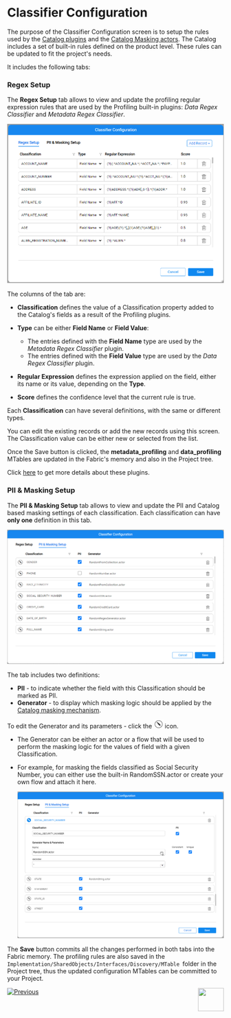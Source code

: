 # Classifier Configuration

The purpose of the Classifier Configuration screen is to setup the rules used by the [Catalog plugins](04_plugin_framework.md#built-in-plugins) and the [Catalog Masking actors](11_catalog_masking.md). The Catalog includes a set of built-in rules defined on the product level. These rules can be updated to fit the project's needs. 

It includes the following tabs:

### Regex Setup

The **Regex Setup** tab allows to view and update the profiling regular expression rules that are used by the Profiling built-in plugins: *Data Regex Classifier* and *Metadata Regex Classifier*. 

<img src="images/classifier.png" style="zoom: 67%;" />

The columns of the tab are:

* **Classification** defines the value of a Classification property added to the Catalog's fields as a result of the Profiling plugins. 

* **Type** can be either **Field Name** or **Field Value**:
  * The entries defined with the **Field Name** type are used by the *Metadata Regex Classifier* plugin.
  * The entries defined with the **Field Value** type are used by the *Data Regex Classifier* plugin.
* **Regular Expression** defines the expression applied on the field, either its name or its value, depending on the **Type**.
* **Score** defines the confidence level that the current rule is true. 

Each **Classification** can have several definitions, with the same or different types.

You can edit the existing records or add the new records using this screen. The Classification value can be either new or selected from the list.

Once the Save button is clicked, the **metadata_profiling**  and **data_profiling** MTables are updated in the Fabric's memory and also in the Project tree.  

Click [here](04_plugin_framework.md#built-in-plugins) to get more details about these plugins. 

### PII & Masking Setup

The **PII & Masking Setup** tab allows to view and update the PII and Catalog based masking settings of each classification. Each classification can have **only one** definition in this tab.

<img src="images/classifier_pii_masking.png" style="zoom: 67%;" />

The tab includes two definitions:

* **PII** - to indicate whether the field with this Classification should be marked as PII.
* **Generator** - to display which masking logic should be applied by the [Catalog masking mechanism](09_build_artifacts.md#catalog-masking).

To edit the Generator and its parameters - click the <img src="images/edit_masking.png" style="zoom: 80%;" /> icon.

* The Generator can be either an actor or a flow that will be used to perform the masking logic for the values of field with a given Classification.

* For example, for masking the fields classified as Social Security Number, you can either use the built-in RandomSSN.actor or create your own flow and attach it here.

  <img src="images/classifier_pii_masking_edit.png" style="zoom: 67%;" />

The **Save** button commits all the changes performed in both tabs into the Fabric memory. The profiling rules are also saved in the ```Implementation/SharedObjects/Interfaces/Discovery/MTable ```folder in the Project tree, thus the updated configuration MTables can be committed to your Project.



[![Previous](/articles/images/Previous.png)](08_search_catalog.md)[<img align="right" width="60" height="54" src="/articles/images/Next.png">](11_catalog_masking.md) 

